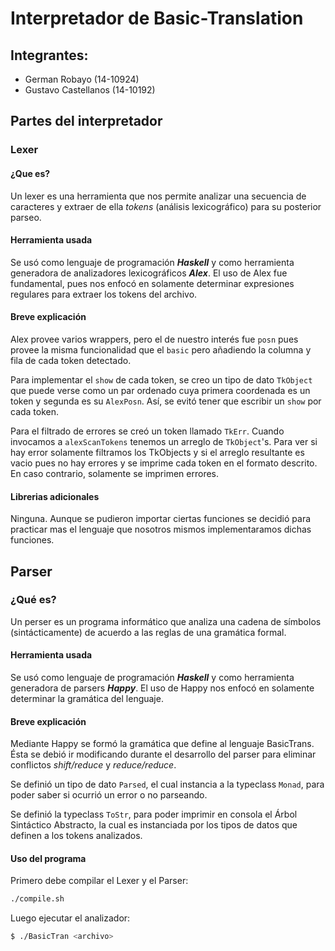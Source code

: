 # Interpretador de Basic-Translation

## Integrantes:
* German Robayo (14-10924)
* Gustavo Castellanos (14-10192)

## Partes del interpretador
### Lexer 
#### ¿Que es?

Un lexer es una herramienta que nos permite analizar una secuencia de caracteres y extraer de ella _tokens_ (análisis lexicográfico) para su posterior parseo.

#### Herramienta usada

Se usó como lenguaje de programación *__Haskell__* y como herramienta generadora de analizadores lexicográficos *__Alex__*.
El uso de Alex fue fundamental, pues nos enfocó en solamente determinar expresiones regulares para extraer los tokens del archivo.

#### Breve explicación

Alex provee varios wrappers, pero el de nuestro interés fue `posn` pues provee la misma funcionalidad que el `basic` pero añadiendo la columna y fila de cada token detectado.

Para implementar el `show` de cada token, se creo un tipo de dato `TkObject` que puede verse como un par ordenado cuya primera coordenada es un token y segunda es su `AlexPosn`. Así, se evitó tener que escribir un `show` por cada token.

Para el filtrado de errores se creó un token llamado `TkErr`. Cuando invocamos a `alexScanTokens` tenemos un arreglo de `TkObject`'s. Para ver si hay error solamente filtramos los TkObjects y si el arreglo resultante es vacio pues no hay errores y se imprime cada token en el formato descrito. En caso contrario, solamente se imprimen errores.

#### Librerias adicionales

Ninguna. Aunque se pudieron importar ciertas funciones se decidió para practicar mas el lenguaje que nosotros mismos implementaramos dichas funciones.

## Parser

### ¿Qué es?
Un perser es un programa informático que analiza una cadena de símbolos (sintácticamente) de acuerdo a las reglas de una gramática formal.

#### Herramienta usada
Se usó como lenguaje de programación *__Haskell__* y como herramienta generadora de parsers *__Happy__*.
El uso de Happy  nos enfocó en solamente determinar la gramática del lenguaje.

#### Breve explicación
Mediante Happy se formó la gramática que define al lenguaje BasicTrans. Ésta se debió ir modificando durante el desarrollo del parser para eliminar conflictos _shift/reduce_ y _reduce/reduce_.

Se definió un tipo de dato `Parsed`, el cual instancia a la typeclass `Monad`, para poder saber si ocurrió un error o no parseando.

Se definió la typeclass `ToStr`, para poder imprimir en consola el Árbol Sintáctico Abstracto, la cual es instanciada por los tipos de datos que definen a los tokens analizados.

#### Uso del programa

Primero debe compilar el Lexer y el Parser:
```bash
./compile.sh
```
Luego ejecutar el analizador:
```bash
$ ./BasicTran <archivo>
